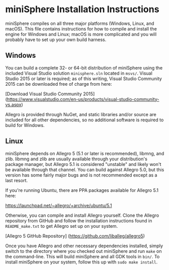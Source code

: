 miniSphere Installation Instructions
====================================

miniSphere compiles on all three major platforms (Windows, Linux, and macOS).
This file contains instructions for how to compile and install the engine for
Windows and Linux; macOS is more complicated and you will probably have to set
up your own build harness.


Windows
-------

You can build a complete 32- or 64-bit distribution of miniSphere using the
included Visual Studio solution `minisphere.sln` located in `msvs/`.
Visual Studio 2015 or later is required; as of this writing,
Visual Studio Community 2015 can be downloaded free of charge from here:

[Download Visual Studio Community 2015]
(https://www.visualstudio.com/en-us/products/visual-studio-community-vs.aspx)

Allegro is provided through NuGet, and static libraries and/or source are included
for all other dependencies, so no additional software is required to build for
Windows.


Linux
-----

miniSphere depends on Allegro 5 (5.1 or later is recommended), libmng, and zlib.
libmng and zlib are usually available through your distribution's package
manager, but Allegro 5.1 is considered "unstable" and likely won't be
available through that channel.  You can build against Allegro 5.0, but this
version has some fairly major bugs and is not recommended except as a last
resort.

If you're running Ubuntu, there are PPA packages available for Allegro 5.1 here:

<https://launchpad.net/~allegro/+archive/ubuntu/5.1>

Otherwise, you can compile and install Allegro yourself.  Clone the Allegro
repository from GitHub and follow the installation instructions found in
`README_make.txt` to get Allegro set up on your system.

[Allegro 5 GitHub Repository]
(https://github.com/liballeg/allegro5)

Once you have Allegro and other necessary dependencies installed, simply switch
to the directory where you checked out miniSphere and run `make` on the
command-line. This will build miniSphere and all GDK tools in `bin/`. To
install miniSphere on your system, follow this up with `sudo make install`.
